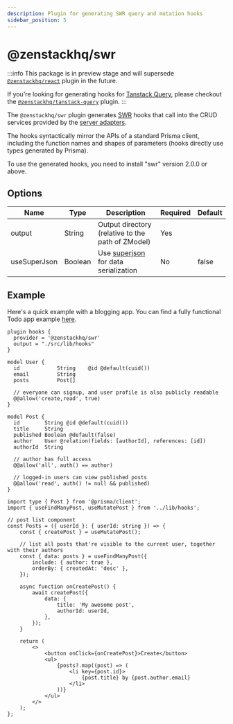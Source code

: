 ```yaml
---
description: Plugin for generating SWR query and mutation hooks
sidebar_position: 5
---
```


# @zenstackhq/swr

:::info
This package is in preview stage and will supersede [`@zenstackhq/react`](/docs/reference/plugins/react) plugin in the future.

If you're looking for generating hooks for [Tanstack Query](https://tanstack.com/query/latest), please checkout the [`@zenstackhq/tanstack-query`](/docs/reference/plugins/tanstack-query) plugin.
:::

The `@zenstackhq/swr` plugin generates [SWR](https://swr.vercel.app/) hooks that call into the CRUD services provided by the [server adapters](/docs/category/server-adapters).

The hooks syntactically mirror the APIs of a standard Prisma client, including the function names and shapes of parameters (hooks directly use types generated by Prisma).

To use the generated hooks, you need to install "swr" version 2.0.0 or above.

## Options

| Name    | Type   | Description                                             | Required | Default |
| ------- | ------ | ------------------------------------------------------- | -------- | ------- |
| output  | String | Output directory (relative to the path of ZModel)                                        | Yes      |         |
| useSuperJson  | Boolean | Use [superjson](https://github.com/blitz-js/superjson) for data serialization                                        | No      | false        |

## Example

Here's a quick example with a blogging app. You can find a fully functional Todo app example [here](https://github.com/zenstackhq/sample-todo-nextjs).

```zmodel title='/schema.zmodel'
plugin hooks {
  provider = '@zenstackhq/swr'
  output = "./src/lib/hooks"
}

model User {
  id            String    @id @default(cuid())
  email         String
  posts         Post[]

  // everyone can signup, and user profile is also publicly readable
  @@allow('create,read', true)
}

model Post {
  id        String @id @default(cuid())
  title     String
  published Boolean @default(false)
  author    User @relation(fields: [authorId], references: [id])
  authorId  String

  // author has full access
  @@allow('all', auth() == author)

  // logged-in users can view published posts
  @@allow('read', auth() != null && published)
}
```

```tsx title='/src/components/posts.tsx'
import type { Post } from '@prisma/client';
import { useFindManyPost, useMutatePost } from '../lib/hooks';

// post list component
const Posts = ({ userId }: { userId: string }) => {
    const { createPost } = useMutatePost();

    // list all posts that're visible to the current user, together with their authors
    const { data: posts } = useFindManyPost({
        include: { author: true },
        orderBy: { createdAt: 'desc' },
    });

    async function onCreatePost() {
        await createPost({
            data: {
                title: 'My awesome post',
                authorId: userId,
            },
        });
    }

    return (
        <>
            <button onClick={onCreatePost}>Create</button>
            <ul>
                {posts?.map((post) => (
                    <li key={post.id}>
                        {post.title} by {post.author.email}
                    </li>
                ))}
            </ul>
        </>
    );
};
```
